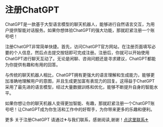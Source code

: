 # 注册ChatGPT

ChatGPT是一款基于大型语言模型的聊天机器人，能够进行自然语言交互，为用户提供智能对话服务。如果你想体验ChatGPT的强大功能，那就赶紧注册一个账号吧！

注册ChatGPT非常简单快捷。首先，访问ChatGPT官方网站，在注册页面填写必要的个人信息，然后点击提交按钮即可完成注册。注册后，你就可以开始使用ChatGPT进行聊天互动了。无论是闲聊、咨询问题还是寻求建议，ChatGPT都能为你提供有趣和有用的回答。

与传统的聊天机器人相比，ChatGPT拥有更强大的语言理解和生成能力，能够更加准确地理解用户的意图，并且生成更加富有表现力的回复。这得益于ChatGPT采用了最先进的语言模型，经过大量数据训练和优化，能够不断提升自身的智能水平。

如果你想让你的聊天机器人变得更加智能、有趣，那就赶紧注册一个ChatGPT账号吧！让ChatGPT成为你生活和工作中的好帮手，为你带来更多的乐趣和便利。

更多 关于注册ChatGPT 请通过✈与我们联系，感谢阅读,谢谢！[点这里联系✈](https://b.k02.cc)